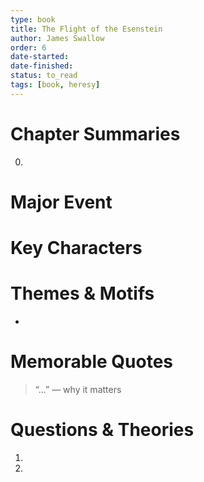 ```yaml
---
type: book
title: The Flight of the Esenstein
author: James Swallow
order: 6
date-started: 
date-finished: 
status: to_read
tags: [book, heresy]
---
```

# Chapter Summaries
0. 
 
# Major Event



# Key Characters


# Themes & Motifs
- 

# Memorable Quotes
> “...” — why it matters

# Questions & Theories
1. 
2. 